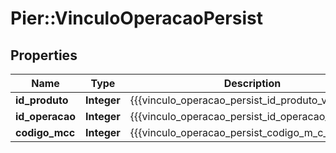 # Pier::VinculoOperacaoPersist

## Properties
Name | Type | Description | Notes
------------ | ------------- | ------------- | -------------
**id_produto** | **Integer** | {{{vinculo_operacao_persist_id_produto_value}}} | [optional] 
**id_operacao** | **Integer** | {{{vinculo_operacao_persist_id_operacao_value}}} | [optional] 
**codigo_mcc** | **Integer** | {{{vinculo_operacao_persist_codigo_m_c_c_value}}} | [optional] 



